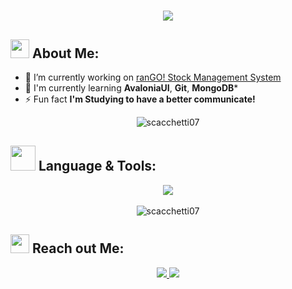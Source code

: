 <h1 align="center">
    <img src="https://readme-typing-svg.herokuapp.com/?font=Righteous&size=35&center=true&vCenter=true&width=500&height=70&duration=4000&lines=Hey+There!+👋;+I'm+Luís+Scacchetti!;" />
</h1>

## <img src="https://media.tenor.com/itjFesV8_RUAAAAi/soulja-boy-pepe.gif" width="30"> **About Me:** 
- 🔭 I’m currently working on [ranGO! Stock Management System](https://github.com/scacchetti07/ranGO)
- 🌱 I'm currently learning **AvaloniaUI**, **Git**, **MongoDB***
- ⚡ Fun fact **I'm Studying to have a better communicate!**
<div align="center">
  <img align="center" src="https://github-readme-streak-stats.herokuapp.com/?user=scacchetti07&theme=cobalt&hide_border=true" alt="scacchetti07" />
</div>

## <img src="https://media.tenor.com/oYgY0td9TrUAAAAi/internet-webcore.gif" width="40"> **Language & Tools:** 
<div align="center">
    <img src="https://skillicons.dev/icons?i=cs,python,mongodb,git,figma,ps,pr,vscode,rider" /> <br><br>
    <img align="center" src="https://github-readme-stats.vercel.app/api/top-langs?username=scacchetti07&show_icons=true&locale=en&layout=compact&theme=cobalt&hide_border=true" alt="scacchetti07" "/>
    <br>
</div>

## <img src="https://media.tenor.com/kaYTu--3q_EAAAAi/pepe-calling.gif" width="30"> **Reach out Me:** 
<p align="center">
  <a href="mailto:luiscacchetti07@gmail.com">
    <img src="https://img.shields.io/badge/Gmail-333333?style=for-the-badge&logo=gmail&logoColor=red" />
  </a>
<a href="https://www.linkedin.com/in/lfscacchetti/" target="_blank">
    <img src="https://img.shields.io/badge/LinkedIn-0077B5?style=for-the-badge&logo=linkedin&logoColor=white" target="_blank" />
  </a>
</p>


